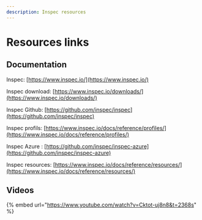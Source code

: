 ```yaml
---
description: Inspec resources
---
```


# Resources links

## Documentation

Inspec: [https://www.inspec.io/](https://www.inspec.io/)

Inspec download: [https://www.inspec.io/downloads/](https://www.inspec.io/downloads/)

Inspec Github: [https://github.com/inspec/inspec](https://github.com/inspec/inspec)

Inspec profils: [https://www.inspec.io/docs/reference/profiles/](https://www.inspec.io/docs/reference/profiles/)

Inspec Azure : [https://github.com/inspec/inspec-azure](https://github.com/inspec/inspec-azure)

Inspec resources: [https://www.inspec.io/docs/reference/resources/](https://www.inspec.io/docs/reference/resources/)

## Videos

{% embed url="https://www.youtube.com/watch?v=Cktot-uj8n8&t=2368s" %}



